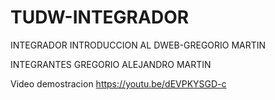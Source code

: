 # TUDW-INTEGRADOR
INTEGRADOR INTRODUCCION AL DWEB-GREGORIO MARTIN


INTEGRANTES GREGORIO ALEJANDRO MARTIN

Video demostracion
https://youtu.be/dEVPKYSGD-c
